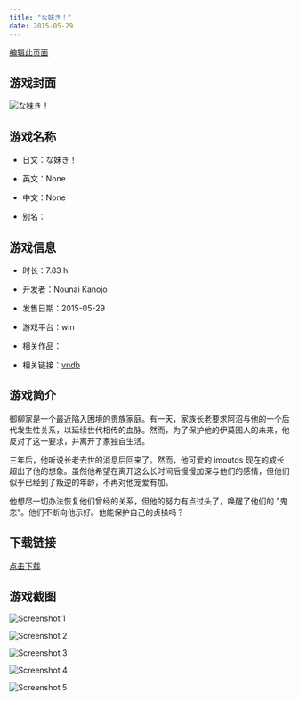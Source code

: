 ```yaml
---
title: "な妹き！"
date: 2015-05-29
---
```

[编辑此页面](https://github.com/ACG-3/ADV3-source/blob/main/source/_posts/%E3%81%AA%E5%A6%B9%E3%81%8D%EF%BC%81.md)

## 游戏封面

![な妹き！](https%3A//pan.timero.xyz/onedrive/img_lib_001/%E3%81%AA%E5%A6%B9%E3%81%8D%EF%BC%81_cover.avif)


## 游戏名称

- 日文：な妹き！
- 英文：None
- 中文：None

- 别名：


## 游戏信息

- 时长：7.83 h
- 开发者：Nounai Kanojo
- 发售日期：2015-05-29
- 游戏平台：win
- 相关作品：

- 相关链接：[vndb](https://vndb.org/v16405)


## 游戏简介

御柳家是一个最近陷入困境的贵族家庭。有一天，家族长老要求阿沼与他的一个后代发生性关系，以延续世代相传的血脉。然而，为了保护他的伊莫图人的未来，他反对了这一要求，并离开了家独自生活。

三年后，他听说长老去世的消息后回来了。然而，他可爱的 imoutos 现在的成长超出了他的想象。虽然他希望在离开这么长时间后慢慢加深与他们的感情，但他们似乎已经到了叛逆的年龄，不再对他宠爱有加。

他想尽一切办法恢复他们曾经的关系，但他的努力有点过头了，唤醒了他们的 "鬼恋"。他们不断向他示好。他能保护自己的贞操吗？




## 下载链接

[点击下载](https://pan.timero.xyz/onedrive/adv_lib_001/%E3%81%AA%E5%A6%B9%E3%81%8D%EF%BC%81)


## 游戏截图


![Screenshot 1](https%3A//pan.timero.xyz/onedrive/img_lib_001/%E3%81%AA%E5%A6%B9%E3%81%8D%EF%BC%81_Screenshot_1.avif)

![Screenshot 2](https%3A//pan.timero.xyz/onedrive/img_lib_001/%E3%81%AA%E5%A6%B9%E3%81%8D%EF%BC%81_Screenshot_2.avif)

![Screenshot 3](https%3A//pan.timero.xyz/onedrive/img_lib_001/%E3%81%AA%E5%A6%B9%E3%81%8D%EF%BC%81_Screenshot_3.avif)

![Screenshot 4](https%3A//pan.timero.xyz/onedrive/img_lib_001/%E3%81%AA%E5%A6%B9%E3%81%8D%EF%BC%81_Screenshot_4.avif)

![Screenshot 5](https%3A//pan.timero.xyz/onedrive/img_lib_001/%E3%81%AA%E5%A6%B9%E3%81%8D%EF%BC%81_Screenshot_5.avif)

